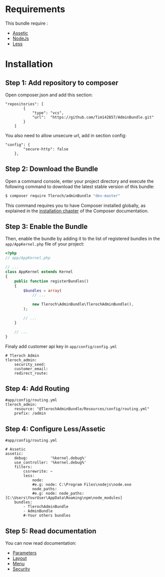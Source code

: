 Requirements
============

This bundle require :

* [Assetic](http://symfony.com/doc/current/assetic/asset_management.html)
* [NodeJs](https://nodejs.org/en/download/package-manager/)
* [Less](http://lesscss.org/#using-less)

Installation
============

Step 1: Add repository to composer
----------------------------------

Open composer.json and add this section:

```
"repositories": [
        {
            "type": "vcs",
            "url":  "https://github.com/Tim142857/AdminBundle.git"
        }
    ]
```

You also need to allow unsecure url, add in section config:
```
"config": {
        "secure-http": false
    },
```

Step 2: Download the Bundle
---------------------------

Open a command console, enter your project directory and execute the
following command to download the latest stable version of this bundle:

```bash
$ composer require Tleroch/adminBundle "dev-master"
```

This command requires you to have Composer installed globally, as explained
in the [installation chapter](https://getcomposer.org/doc/00-intro.md)
of the Composer documentation.

Step 3: Enable the Bundle
-------------------------

Then, enable the bundle by adding it to the list of registered bundles
in the `app/AppKernel.php` file of your project:

```php
<?php
// app/AppKernel.php

// ...
class AppKernel extends Kernel
{
    public function registerBundles()
    {
        $bundles = array(
            // ...

            new Tleroch\AdminBundle\TlerochAdminBundle(),
        );

        // ...
    }

    // ...
}
```

Finaly add customer api key in `app/config/config.yml`
```
# Tleroch Admin
tleroch_admin:
    security_seed: 
    customer_email: 
    redirect_route:  
```

Step 4: Add Routing
--------------------------

```
#app/config/routing.yml
tleroch_admin:
    resource: "@TlerochAdminBundle/Resources/config/routing.yml"
    prefix: /admin  
```

Step 4: Configure Less/Assetic
--------------------------

```
#app/config/routing.yml

# Assetic
assetic:
    debug:          '%kernel.debug%'
    use_controller: '%kernel.debug%'
    filters:
        cssrewrite: ~
        less:
            node: 
            #e.g: node: C:\Program Files\nodejs\node.exe
            node_paths: 
            #e.g: node: node_paths: [C:\Users\YourUser\AppData\Roaming\npm\node_modules]
    bundles:
        - TlerochAdminBundle
        - AdminBundle
        #-Your others bundles
```

Step 5: Read documentation
--------------------------

You can now read documentation:

* [Parameters](Resources/doc/parameters.md)
* [Layout](Resources/doc/layout.md)
* [Menu](Resources/doc/menu.md)
* [Security](Resources/doc/security.md)




